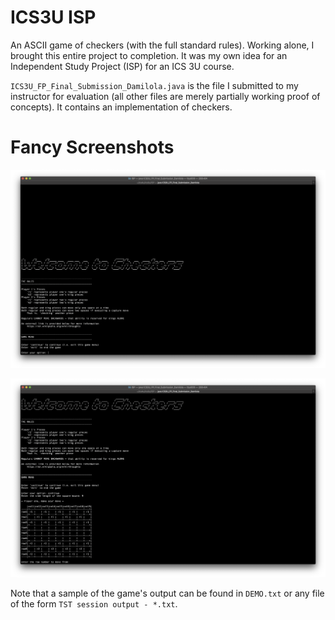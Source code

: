 # ICS3U ISP
An ASCII game of checkers (with the full standard rules). Working alone, I brought this entire project to completion. It was my own idea for an Independent Study Project (ISP) for an ICS 3U course.

`ICS3U_FP_Final_Submission_Damilola.java` is the file I submitted to my instructor for evaluation (all other files are merely partially working proof of concepts). It contains an implementation of checkers.

# Fancy Screenshots

![alt text](./screenshots/1.png)

![alt text](./screenshots/2.png)

Note that a sample of the game's output can be found in `DEMO.txt` or any file of the form `TST session output - *.txt`.

